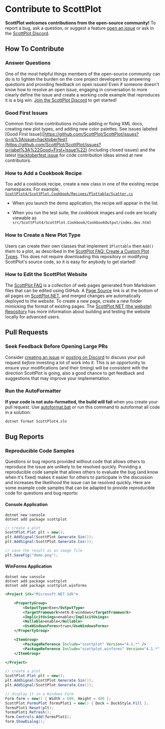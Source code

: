 # Contribute to ScottPlot

**ScottPlot welcomes contributions from the open-source community!** To report a bug, ask a question, or suggest a feature [open an issue](https://github.com/swharden/ScottPlot/issues) or ask in the [ScottPlot Discord](https://ScottPlot.NET/discord).

## How To Contribute

### Answer Questions
One of the most helpful things members of the open-source community can do is to lighten the burden on the core project developers by answering questions and providing feedback on open issues! Even if someone doesn't know how to resolve an open issue, engaging in conversation to more clearly define the issue and create a working code example that reproduces it is a big win. [Join the ScottPlot Discord](https://ScottPlot.NET/discord) to get started!

### Good First Issues
Common first-time contributions include adding or fixing XML docs, creating new plot types, and adding new color palettes. See issues labeled [Good First Issue]([https://github.com/ScottPlot/ScottPlot/issues?q=is%3Aissue+hacktoberfest](https://github.com/ScottPlot/ScottPlot/issues?q=label%3A%22Good+First+Issue%22) (including closed issues) and the latest [Hacktoberfest issue](https://github.com/ScottPlot/ScottPlot/search?q=hacktoberfest&type=issues) for code contribution ideas aimed at new contributors.

### How to Add a Cookbook Recipe

Too add a cookbook recipe, create a new class in one of the existing recipe namespaces. For example, [`ScottPlot4/ScottPlot.Cookbook/Recipes/Plottable/Scatter.cs`](https://github.com/ScottPlot/ScottPlot/blob/63bb3e82e9aa13c2881e6d3aea1db8fb8b30cd74/src/ScottPlot4/ScottPlot.Cookbook/Recipes/Plottable/Scatter.cs#L8-L29)

* When you launch the demo application, the recipe will appear in the list.

* When you run the test suite, the cookbook images and code are locally viewable as `src/ScottPlot4/ScottPlot.Cookbook/CookbookOutput/index.dev.html`

### How to Create a New Plot Type
Users can create their own classes that implement `IPlottable` then `Add()` them to a plot, as described in the [ScottPlot FAQ: Create a Custom Plot Types](https://scottplot.net/faq/custom-plot-type/). This does not require downloading this repository or modifying ScottPlot's source code, so it is easy for anybody to get started!

### How to Edit the ScottPlot Website
The [ScottPlot FAQ](https://scottplot.net/faq/) is a collection of web pages generated from Markdown files that can be edited using GitHub. A [Page Source](https://github.com/ScottPlot/ScottPlot.NET) link is at the bottom of all pages on [ScottPlot.NET](https://ScottPlot.NET), and merged changes are automatically deployed to the website. To create a new page, create a new folder mimicking the format of existing pages. The [ScottPlot.NET (the website) Repository](https://github.com/ScottPlot/ScottPlot.NET) has more information about building and testing the website locally for advanced users.

## Pull Requests

### Seek Feedback Before Opening Large PRs
Consider [creating an issue](https://github.com/ScottPlot/ScottPlot/issues) or [posting on Discord](https://ScottPlot.NET/discord) to discuss your pull request _before_ investing a lot of work into it. This is an opportunity to ensure your modifications (and their timing) will be consistent with the direction ScottPlot is going, also a good chance to get feedback and suggestions that may improve your implementation.

### Run the AutoFormatter

**If your code is not auto-formatted, the build will fail** when you create your pull request. Use [autoformat.bat](src/ScottPlot4/autoformat.bat) or run this command to autoformat all code in a solution:

```sh
dotnet format ScottPlot4.sln
```

## Bug Reports

### Reproducible Code Samples

Questions or bug reports provided without code that allows others to reproduce the issue are unlikely to be resolved quickly. Providing a reproducible code sample that allows others to evaluate the bug (and know when it's fixed) makes it easier for others to participate in the discussion and increases the likelihood the issue can be resolved quickly. Here are some example code samples that can be adapted to provide reproducible code for questions and bug reports:

#### Console Application

```
dotnet new console
dotnet add package scottplot
```

```cs
// create a plot
ScottPlot.Plot plt = new();
plt.AddSignal(ScottPlot.Generate.Sin());
plt.AddSignal(ScottPlot.Generate.Cos());

// save the result as an image file
plt.SaveFig("demo.png");
```

#### WinForms Application

```
dotnet new console
dotnet add package scottplot
dotnet add package scottplot.winforms
```

```xml
<Project Sdk="Microsoft.NET.Sdk">

    <PropertyGroup>
        <OutputType>Exe</OutputType>
        <TargetFramework>net6.0-windows</TargetFramework>
        <ImplicitUsings>enable</ImplicitUsings>
        <Nullable>enable</Nullable>
        <UseWindowsForms>true</UseWindowsForms>
    </PropertyGroup>

    <ItemGroup>
        <PackageReference Include="scottplot" Version="4.1.*" />
        <PackageReference Include="scottplot.winforms" Version="4.1.*" />
    </ItemGroup>

</Project>
```

```cs
// create a plot
ScottPlot.Plot plt = new();
plt.AddSignal(ScottPlot.Generate.Sin());
plt.AddSignal(ScottPlot.Generate.Cos());

// display it in a Windows Form
Form form = new() { Width = 600, Height = 400 };
ScottPlot.FormsPlot formsPlot1 = new() { Dock = DockStyle.Fill };
formsPlot1.Reset(plt);
formsPlot1.Refresh();
form.Controls.Add(formsPlot1);
form.ShowDialog();
```
